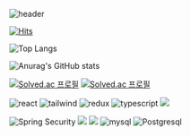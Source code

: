 ![header](https://capsule-render.vercel.app/api?type=wave&color=auto&height=300&section=header&text=dayoungLee&fontSize=90)

[![Hits](https://hits.seeyoufarm.com/api/count/incr/badge.svg?url=https%3A%2F%2Fgithub.com%2F2dayoung%2Fhit-counter&count_bg=%2379C83D&title_bg=%23555555&icon=&icon_color=%23E7E7E7&title=hits&edge_flat=false)](https://hits.seeyoufarm.com)


![Top Langs](https://github-readme-stats.vercel.app/api/top-langs/?username=2dayoung&layout=compact)



![Anurag's GitHub stats](https://github-readme-stats.vercel.app/api?username=2dayoung&show_icons=true&theme=dracula)



[![Solved.ac
프로필](http://mazassumnida.wtf/api/generate_badge?boj=qwrt1245)](https://solved.ac/qwrt1245)
[![Solved.ac
프로필](http://mazassumnida.wtf/api/mini/generate_badge?boj=qwrt1245)](https://solved.ac/qwrt1245)



![react](https://img.shields.io/badge/React-20232A?style=for-the-badge&logo=react&logoColor=61DAFB)
![tailwind](https://img.shields.io/badge/Tailwind_CSS-38B2AC?style=for-the-badge&logo=tailwind-css&logoColor=white)
![redux](https://img.shields.io/badge/Redux-593D88?style=for-the-badge&logo=redux&logoColor=white)
![typescript](https://img.shields.io/badge/typescript-3178C6?style=for-the-badge&logo=typescript&logoColor=white)
<img src="https://img.shields.io/badge/springboot-6DB33F?style=for-the-badge&logo=springboot&logoColor=white">

![Spring Security](https://img.shields.io/badge/Spring_Security-6DB33F?style=for-the-badge&logo=Spring-Security&logoColor=white) 
<img src="https://img.shields.io/badge/QueryDSL-50ABF1?style=for-the-badge"> 
 <img src="https://img.shields.io/badge/Spring Data JPA-F8DC75?style=for-the-badge">
 ![mysql](https://img.shields.io/badge/MySQL-005C84?style=for-the-badge&logo=mysql&logoColor=white) ![Postgresql](https://img.shields.io/badge/postgresql-0064a5?style=for-the-badge&logo=postgresql&logoColor=white)



 
